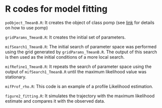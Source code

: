 # R codes for model fitting

`poObject_TmeanB.R`: It creates the object of class pomp (see [link](https://kingaa.github.io/pomp/vignettes/getting_started.html) for details on how to use pomp)

`gridParams_TmeanB.R`: It creates the initial set of parameters.

`mifSearch1_TmeanB.R`: The initial search of parameter space was performed using the grid generated by `gridParams_TmeanB.R`. The output of this search is then used as the initial conditions of a more local search. 

`mifRefine1_TmeanB.R`: It repeats the search of parameter space using the output of `mifSearch1_TmeanB.R` until the maximum likelihood value was stationary. 

`mifProf_rho.R`: This code is an example of a profile Likelihood estimation.

`figure2_fitting.R`: It simulates the trajectory with the maximum likelihood estimate and compares it with the observed data.
